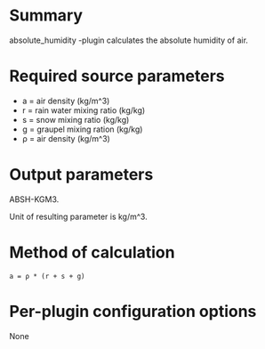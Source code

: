 # Summary

absolute_humidity -plugin calculates the absolute humidity of air.

# Required source parameters

* a = air density (kg/m^3)
* r = rain water mixing ratio (kg/kg)
* s = snow mixing ratio (kg/kg)
* g = graupel mixing ration (kg/kg)
* ρ = air density (kg/m^3)

# Output parameters

ABSH-KGM3.

Unit of resulting parameter is kg/m^3.

# Method of calculation

    a = ρ * (r + s + g)

# Per-plugin configuration options

None